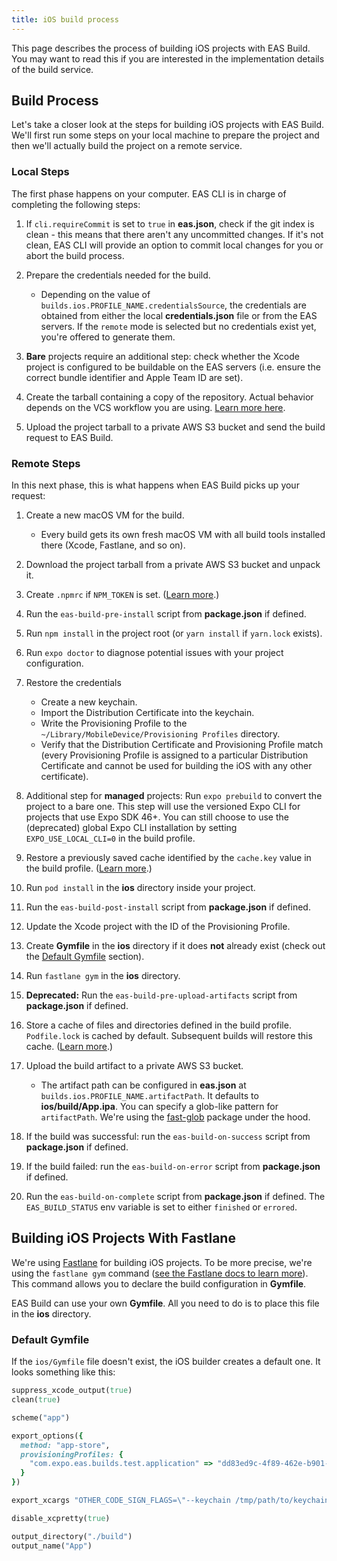 ```yaml
---
title: iOS build process
---
```


This page describes the process of building iOS projects with EAS Build. You may want to read this if you are interested in the implementation details of the build service.

## Build Process

Let's take a closer look at the steps for building iOS projects with EAS Build. We'll first run some steps on your local machine to prepare the project and then we'll actually build the project on a remote service.

### Local Steps

The first phase happens on your computer. EAS CLI is in charge of completing the following steps:

1. If `cli.requireCommit` is set to `true` in **eas.json**, check if the git index is clean - this means that there aren't any uncommitted changes. If it's not clean, EAS CLI will provide an option to commit local changes for you or abort the build process.
1. Prepare the credentials needed for the build.

   - Depending on the value of `builds.ios.PROFILE_NAME.credentialsSource`, the credentials are obtained from either the local **credentials.json** file or from the EAS servers. If the `remote` mode is selected but no credentials exist yet, you're offered to generate them.

1. **Bare** projects require an additional step: check whether the Xcode project is configured to be buildable on the EAS servers (i.e. ensure the correct bundle identifier and Apple Team ID are set).
1. Create the tarball containing a copy of the repository. Actual behavior depends on the VCS workflow you are using. [Learn more here](https://expo.fyi/eas-vcs-workflow).
1. Upload the project tarball to a private AWS S3 bucket and send the build request to EAS Build.

### Remote Steps

In this next phase, this is what happens when EAS Build picks up your request:

1. Create a new macOS VM for the build.

   - Every build gets its own fresh macOS VM with all build tools installed there (Xcode, Fastlane, and so on).

1. Download the project tarball from a private AWS S3 bucket and unpack it.
1. Create `.npmrc` if `NPM_TOKEN` is set. ([Learn more](/build-reference/private-npm-packages).)
1. Run the `eas-build-pre-install` script from **package.json** if defined.
1. Run `npm install` in the project root (or `yarn install` if `yarn.lock` exists).
1. Run `expo doctor` to diagnose potential issues with your project configuration.
1. Restore the credentials

   - Create a new keychain.
   - Import the Distribution Certificate into the keychain.
   - Write the Provisioning Profile to the `~/Library/MobileDevice/Provisioning Profiles` directory.
   - Verify that the Distribution Certificate and Provisioning Profile match (every Provisioning Profile is assigned to a particular Distribution Certificate and cannot be used for building the iOS with any other certificate).

1. Additional step for **managed** projects: Run `expo prebuild` to convert the project to a bare one. This step will use the versioned Expo CLI for projects that use Expo SDK 46+. You can still choose to use the (deprecated) global Expo CLI installation by setting `EXPO_USE_LOCAL_CLI=0` in the build profile.
1. Restore a previously saved cache identified by the `cache.key` value in the build profile. ([Learn more](../build/eas-json/).)
1. Run `pod install` in the **ios** directory inside your project.
1. Run the `eas-build-post-install` script from **package.json** if defined.
1. Update the Xcode project with the ID of the Provisioning Profile.
1. Create **Gymfile** in the **ios** directory if it does **not** already exist (check out the [Default Gymfile](#default-gymfile) section).
1. Run `fastlane gym` in the **ios** directory.
1. **Deprecated:** Run the `eas-build-pre-upload-artifacts` script from **package.json** if defined.
1. Store a cache of files and directories defined in the build profile. `Podfile.lock` is cached by default. Subsequent builds will restore this cache. ([Learn more](../build/eas-json/).)
1. Upload the build artifact to a private AWS S3 bucket.

   - The artifact path can be configured in **eas.json** at `builds.ios.PROFILE_NAME.artifactPath`. It defaults to **ios/build/App.ipa**. You can specify a glob-like pattern for `artifactPath`. We're using the [fast-glob](https://github.com/mrmlnc/fast-glob#pattern-syntax) package under the hood.

1. If the build was successful: run the `eas-build-on-success` script from **package.json** if defined.
1. If the build failed: run the `eas-build-on-error` script from **package.json** if defined.
1. Run the `eas-build-on-complete` script from **package.json** if defined. The `EAS_BUILD_STATUS` env variable is set to either `finished` or `errored`.

## Building iOS Projects With Fastlane

We're using [Fastlane](https://fastlane.tools/) for building iOS projects. To be more precise, we're using the `fastlane gym` command ([see the Fastlane docs to learn more](https://docs.fastlane.tools/actions/gym/)). This command allows you to declare the build configuration in **Gymfile**.

EAS Build can use your own **Gymfile**. All you need to do is to place this file in the **ios** directory.

### Default Gymfile

If the `ios/Gymfile` file doesn't exist, the iOS builder creates a default one. It looks something like this:

```rb
suppress_xcode_output(true)
clean(true)

scheme("app")

export_options({
  method: "app-store",
  provisioningProfiles: {
    "com.expo.eas.builds.test.application" => "dd83ed9c-4f89-462e-b901-60ae7fe6d737"
  }
})

export_xcargs "OTHER_CODE_SIGN_FLAGS=\"--keychain /tmp/path/to/keychain\""

disable_xcpretty(true)

output_directory("./build")
output_name("App")
```
